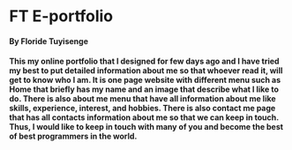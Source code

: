 # FT E-portfolio
#### By Floride Tuyisenge
#### This my online portfolio that I designed for few days ago and I have tried my best to put detailed information about me so that whoever read it, will get to know who I am. It is one page website with different menu such as Home that briefly has my name and an image that describe what I like to do. There is also about me menu that have all information about me like skills, experience, interest, and hobbies. There is also contact me page that has all contacts information about me so that we can keep  in touch. Thus, I would like to keep in touch with many of you and become the best of best programmers in the world. 